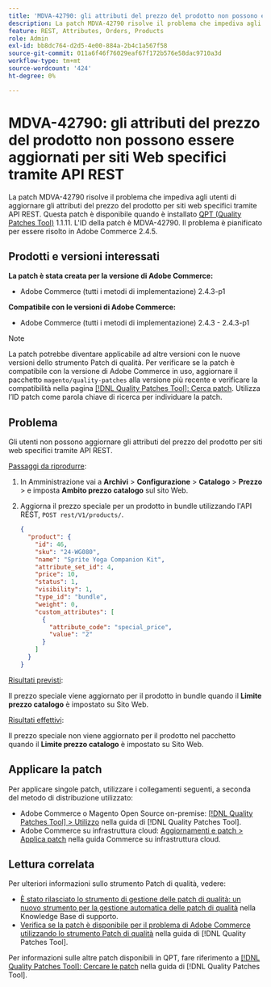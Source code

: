 ```yaml
---
title: 'MDVA-42790: gli attributi del prezzo del prodotto non possono essere aggiornati per siti Web specifici tramite API REST'
description: La patch MDVA-42790 risolve il problema che impediva agli utenti di aggiornare gli attributi del prezzo del prodotto per siti web specifici tramite API REST. Questa patch è disponibile quando è installato [Quality Patches Tool (QPT)](https://experienceleague.adobe.com/it/docs/commerce-operations/tools/quality-patches-tool/quality-patches-tool-to-self-serve-quality-patches) 1.1.11. L'ID della patch è MDVA-42790. Il problema è pianificato per essere risolto in Adobe Commerce 2.4.5.
feature: REST, Attributes, Orders, Products
role: Admin
exl-id: bb8dc764-d2d5-4e00-884a-2b4c1a567f58
source-git-commit: 011a6f46f76029eaf67f172b576e58dac9710a3d
workflow-type: tm+mt
source-wordcount: '424'
ht-degree: 0%

---
```


# MDVA-42790: gli attributi del prezzo del prodotto non possono essere aggiornati per siti Web specifici tramite API REST

La patch MDVA-42790 risolve il problema che impediva agli utenti di aggiornare gli attributi del prezzo del prodotto per siti web specifici tramite API REST. Questa patch è disponibile quando è installato [QPT (Quality Patches Tool)](https://experienceleague.adobe.com/it/docs/commerce-operations/tools/quality-patches-tool/quality-patches-tool-to-self-serve-quality-patches) 1.1.11. L&#39;ID della patch è MDVA-42790. Il problema è pianificato per essere risolto in Adobe Commerce 2.4.5.

## Prodotti e versioni interessati

**La patch è stata creata per la versione di Adobe Commerce:**

* Adobe Commerce (tutti i metodi di implementazione) 2.4.3-p1

**Compatibile con le versioni di Adobe Commerce:**

* Adobe Commerce (tutti i metodi di implementazione) 2.4.3 - 2.4.3-p1

>[!NOTE]
>
>La patch potrebbe diventare applicabile ad altre versioni con le nuove versioni dello strumento Patch di qualità. Per verificare se la patch è compatibile con la versione di Adobe Commerce in uso, aggiornare il pacchetto `magento/quality-patches` alla versione più recente e verificare la compatibilità nella pagina [[!DNL Quality Patches Tool]: Cerca patch](https://experienceleague.adobe.com/it/docs/commerce-operations/tools/quality-patches-tool/quality-patches-tool-to-self-serve-quality-patches). Utilizza l’ID patch come parola chiave di ricerca per individuare la patch.

## Problema

Gli utenti non possono aggiornare gli attributi del prezzo del prodotto per siti web specifici tramite API REST.

<u>Passaggi da riprodurre</u>:

1. In Amministrazione vai a **Archivi** > **Configurazione** > **Catalogo** > **Prezzo** > e imposta **Ambito prezzo catalogo** sul sito Web.
1. Aggiorna il prezzo speciale per un prodotto in bundle utilizzando l&#39;API REST, `POST rest/V1/products/`.

   ```JSON
   {
     "product": {
       "id": 46,
       "sku": "24-WG080",
       "name": "Sprite Yoga Companion Kit",
       "attribute_set_id": 4,
       "price": 10,
       "status": 1,
       "visibility": 1,
       "type_id": "bundle",
       "weight": 0,
       "custom_attributes": [
         {
           "attribute_code": "special_price",
           "value": "2"
         }
       ]
     }
   }
   ```

<u>Risultati previsti</u>:

Il prezzo speciale viene aggiornato per il prodotto in bundle quando il **Limite prezzo catalogo** è impostato su Sito Web.

<u>Risultati effettivi</u>:

Il prezzo speciale non viene aggiornato per il prodotto nel pacchetto quando il **Limite prezzo catalogo** è impostato su Sito Web.

## Applicare la patch

Per applicare singole patch, utilizzare i collegamenti seguenti, a seconda del metodo di distribuzione utilizzato:

* Adobe Commerce o Magento Open Source on-premise: [[!DNL Quality Patches Tool] > Utilizzo](/help/tools/quality-patches-tool/usage.md) nella guida di [!DNL Quality Patches Tool].
* Adobe Commerce su infrastruttura cloud: [Aggiornamenti e patch > Applica patch](https://experienceleague.adobe.com/docs/commerce-cloud-service/user-guide/develop/upgrade/apply-patches.html?lang=it) nella guida Commerce su infrastruttura cloud.

## Lettura correlata

Per ulteriori informazioni sullo strumento Patch di qualità, vedere:

* [È stato rilasciato lo strumento di gestione delle patch di qualità: un nuovo strumento per la gestione automatica delle patch di qualità](https://experienceleague.adobe.com/it/docs/commerce-operations/tools/quality-patches-tool/quality-patches-tool-to-self-serve-quality-patches) nella Knowledge Base di supporto.
* [Verifica se la patch è disponibile per il problema di Adobe Commerce utilizzando lo strumento Patch di qualità](/help/tools/quality-patches-tool/patches-available-in-qpt/check-patch-for-magento-issue-with-magento-quality-patches.md) nella guida di [!DNL Quality Patches Tool].

Per informazioni sulle altre patch disponibili in QPT, fare riferimento a [[!DNL Quality Patches Tool]: Cercare le patch](https://experienceleague.adobe.com/tools/commerce-quality-patches/index.html?lang=it) nella guida di [!DNL Quality Patches Tool].

